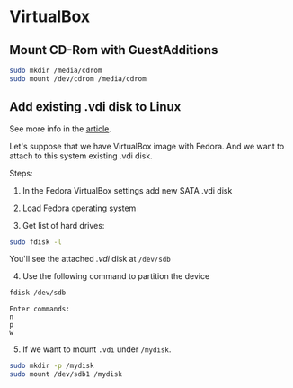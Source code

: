 # VirtualBox

## Mount CD-Rom with GuestAdditions

```bash
sudo mkdir /media/cdrom
sudo mount /dev/cdrom /media/cdrom
```

## Add existing .vdi disk to Linux

See more info in the [article](https://www.vitalsofttech.com/add-disk-storage-to-oracle-virtualbox-with-linux/).

Let's suppose that we have VirtualBox image with Fedora. And we want to attach to this system existing .vdi disk. 

Steps:

1. In the Fedora VirtualBox settings add new SATA .vdi disk

2. Load Fedora operating system

3. Get list of hard drives: 

```bash
sudo fdisk -l
```
You'll see the attached *.vdi* disk at `/dev/sdb`

4. Use the following command to partition the device
```bash
fdisk /dev/sdb
```
```
Enter commands:
n
p
w
```

5. If we want to mount `.vdi` under `/mydisk`.

```bash
sudo mkdir -p /mydisk
sudo mount /dev/sdb1 /mydisk
```

